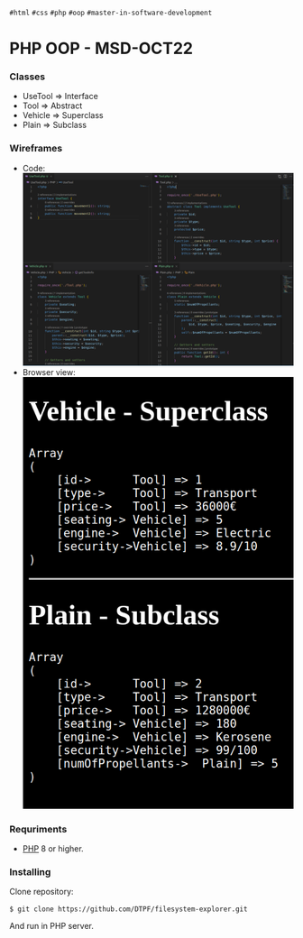 `#html` `#css` `#php` `#oop` `#master-in-software-development`

# PHP OOP - MSD-OCT22

### Classes
- UseTool => Interface
- Tool => Abstract
- Vehicle => Superclass
- Plain => Subclass

### Wireframes
- Code:
![Code](/assets/img/wireframes/code.png)
- Browser view:
![Browser view](/assets/img/wireframes/browser-view.png)

### Requriments
- [PHP] 8 or higher.

### Installing
Clone repository:
```
$ git clone https://github.com/DTPF/filesystem-explorer.git
```
And run in PHP server.

[PHP]: <https://www.php.net>